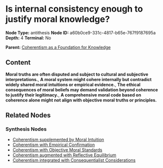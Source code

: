 # Is internal consistency enough to justify moral knowledge?

**Node Type:** antithesis
**Node ID:** a60b0ce9-331c-4817-b65e-767f9187695a
**Depth:** 4
**Terminal:** No

**Parent:** [Coherentism as a Foundation for Knowledge](coherentism-as-a-foundation-for-knowledge-synthesis-a3622b02-2f0a-4fb5-89f5-e26f2d6f6e15.md)

## Content

**Moral truths are often disputed and subject to cultural and subjective interpretations.**, **A moral system might cohere internally but contradict widely shared moral intuitions or empirical evidence.**, **The ethical consequences of moral beliefs may demand validation beyond coherence to justify their legitimacy.**, **A comprehensive moral code based on coherence alone might not align with objective moral truths or principles.**

## Related Nodes

### Synthesis Nodes

- [Coherentism supplemented by Moral Intuition](coherentism-supplemented-by-moral-intuition-synthesis-e2c8e1ee-9f84-4998-b616-41a9cf7ddfb6.md)
- [Coherentism with Empirical Confirmation](coherentism-with-empirical-confirmation-synthesis-938617d3-18f0-4650-8b23-f9ac74821028.md)
- [Coherentism with Objective Moral Standards](coherentism-with-objective-moral-standards-synthesis-15c2d0c8-2772-49d9-9ad6-63a689746628.md)
- [Coherentism augmented with Reflective Equilibrium](coherentism-augmented-with-reflective-equilibrium-synthesis-449e9fc7-a67e-4e40-b95a-7767f1b22cef.md)
- [Coherentism integrated with Consequentialist Considerations](coherentism-integrated-with-consequentialist-considerations-synthesis-f91d354f-922b-4b0e-a898-937d9dc0eea0.md)
